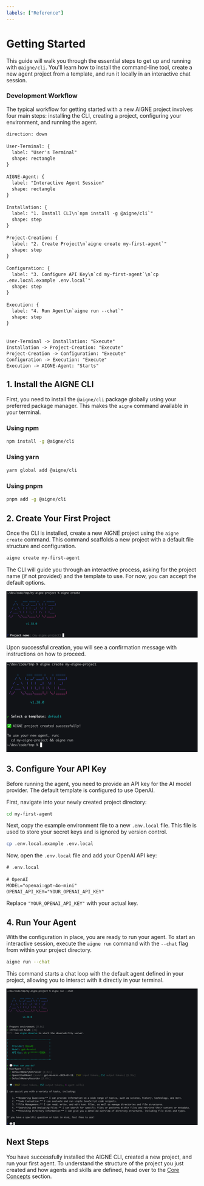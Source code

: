 ```yaml
---
labels: ["Reference"]
---
```


# Getting Started

This guide will walk you through the essential steps to get up and running with `@aigne/cli`. You'll learn how to install the command-line tool, create a new agent project from a template, and run it locally in an interactive chat session.

### Development Workflow

The typical workflow for getting started with a new AIGNE project involves four main steps: installing the CLI, creating a project, configuring your environment, and running the agent.

```d2
direction: down

User-Terminal: {
  label: "User's Terminal"
  shape: rectangle
}

AIGNE-Agent: {
  label: "Interactive Agent Session"
  shape: rectangle
}

Installation: {
  label: "1. Install CLI\n`npm install -g @aigne/cli`"
  shape: step
}

Project-Creation: {
  label: "2. Create Project\n`aigne create my-first-agent`"
  shape: step
}

Configuration: {
  label: "3. Configure API Key\n`cd my-first-agent`\n`cp .env.local.example .env.local`"
  shape: step
}

Execution: {
  label: "4. Run Agent\n`aigne run --chat`"
  shape: step
}


User-Terminal -> Installation: "Execute"
Installation -> Project-Creation: "Execute"
Project-Creation -> Configuration: "Execute"
Configuration -> Execution: "Execute"
Execution -> AIGNE-Agent: "Starts"
```

## 1. Install the AIGNE CLI

First, you need to install the `@aigne/cli` package globally using your preferred package manager. This makes the `aigne` command available in your terminal.

### Using npm

```bash
npm install -g @aigne/cli
```

### Using yarn

```bash
yarn global add @aigne/cli
```

### Using pnpm

```bash
pnpm add -g @aigne/cli
```

## 2. Create Your First Project

Once the CLI is installed, create a new AIGNE project using the `aigne create` command. This command scaffolds a new project with a default file structure and configuration.

```bash
aigne create my-first-agent
```

The CLI will guide you through an interactive process, asking for the project name (if not provided) and the template to use. For now, you can accept the default options.

![AIGNE CLI prompting for project name](../assets/create/create-project-interactive-project-name-prompt.png)

Upon successful creation, you will see a confirmation message with instructions on how to proceed.

![Successful project creation message](../assets/create/create-project-using-default-template-success-message.png)

## 3. Configure Your API Key

Before running the agent, you need to provide an API key for the AI model provider. The default template is configured to use OpenAI.

First, navigate into your newly created project directory:

```bash
cd my-first-agent
```

Next, copy the example environment file to a new `.env.local` file. This file is used to store your secret keys and is ignored by version control.

```bash
cp .env.local.example .env.local
```

Now, open the `.env.local` file and add your OpenAI API key:

```shell
# .env.local

# OpenAI
MODEL="openai:gpt-4o-mini"
OPENAI_API_KEY="YOUR_OPENAI_API_KEY"
```

Replace `"YOUR_OPENAI_API_KEY"` with your actual key.

## 4. Run Your Agent

With the configuration in place, you are ready to run your agent. To start an interactive session, execute the `aigne run` command with the `--chat` flag from within your project directory.

```bash
aigne run --chat
```

This command starts a chat loop with the default agent defined in your project, allowing you to interact with it directly in your terminal.

![AIGNE CLI running the default agent in chat mode](../assets/run/run-default-template-project-in-chat-mode.png)

## Next Steps

You have successfully installed the AIGNE CLI, created a new project, and run your first agent. To understand the structure of the project you just created and how agents and skills are defined, head over to the [Core Concepts](./core-concepts.md) section.
